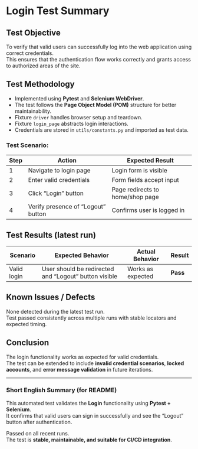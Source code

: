 # Login Test Summary

## Test Objective
To verify that valid users can successfully log into the web application using correct credentials.  
This ensures that the authentication flow works correctly and grants access to authorized areas of the site.

## Test Methodology
- Implemented using **Pytest** and **Selenium WebDriver**.  
- The test follows the **Page Object Model (POM)** structure for better maintainability.  
- Fixture `driver` handles browser setup and teardown.  
- Fixture `login_page` abstracts login interactions.  
- Credentials are stored in `utils/constants.py` and imported as test data.  

### Test Scenario:
| Step | Action | Expected Result |
|------|---------|----------------|
| 1 | Navigate to login page | Login form is visible |
| 2 | Enter valid credentials | Form fields accept input |
| 3 | Click “Login” button | Page redirects to home/shop page |
| 4 | Verify presence of “Logout” button | Confirms user is logged in |

## Test Results (latest run)
| Scenario | Expected Behavior | Actual Behavior | Result |
|-----------|-------------------|-----------------|---------|
| Valid login | User should be redirected and “Logout” button visible | Works as expected | **Pass** |

## Known Issues / Defects
None detected during the latest test run.  
Test passed consistently across multiple runs with stable locators and expected timing.

## Conclusion
The login functionality works as expected for valid credentials.  
The test can be extended to include **invalid credential scenarios**, **locked accounts**, and **error message validation** in future iterations.

---

### Short English Summary (for README)
This automated test validates the **Login** functionality using **Pytest + Selenium**.  
It confirms that valid users can sign in successfully and see the “Logout” button after authentication.  

Passed on all recent runs.  
The test is **stable, maintainable, and suitable for CI/CD integration**.

